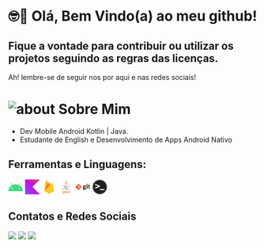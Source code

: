 
# 🤓👋 Olá, Bem Vindo(a) ao meu github! 
## Fique a vontade para contribuir ou utilizar os projetos seguindo as regras das licenças.
Ah! lembre-se de seguir nos por aqui e nas redes sociais!
# <img width="45" alt="about" src="https://raw.github.com/elizarov/elizarov/master/about.png"> Sobre Mim 
* Dev Mobile Android  Kotlin | Java.
* Estudante de  English e Desenvolvimento de Apps Android Nativo
## **Ferramentas e Linguagens:**  

<code><img height="30" src="https://raw.githubusercontent.com/github/explore/80688e429a7d4ef2fca1e82350fe8e3517d3494d/topics/android/android.png"></code>
<code><img height="30" src="https://raw.githubusercontent.com/github/explore/80688e429a7d4ef2fca1e82350fe8e3517d3494d/topics/kotlin/kotlin.png"></code>
<code><img height="30" src="https://raw.githubusercontent.com/github/explore/80688e429a7d4ef2fca1e82350fe8e3517d3494d/topics/firebase/firebase.png"></code>
<code><img height="30" src="https://raw.githubusercontent.com/github/explore/80688e429a7d4ef2fca1e82350fe8e3517d3494d/topics/java/java.png"></code>
<code><img height="30" src="https://raw.githubusercontent.com/github/explore/80688e429a7d4ef2fca1e82350fe8e3517d3494d/topics/git/git.png"></code>
<code><img height="30" src="https://raw.githubusercontent.com/github/explore/80688e429a7d4ef2fca1e82350fe8e3517d3494d/topics/terminal/terminal.png"></code>



## **Contatos e Redes Sociais**
<div> 
  <a href="https://instagram.com/arielalves09" target="_blank"><img src="https://img.shields.io/badge/-Instagram-%23E4405F?style=for-the-badge&logo=instagram&logoColor=white" target="_blank"></a>
  <a href="https://www.linkedin.com/in/arielalves09/" target="_blank"><img src="https://img.shields.io/badge/-LinkedIn-%230077B5?style=for-the-badge&logo=linkedin&logoColor=white" target="_blank"></a> 
  <a href = "mailto:arielalves9@gmail.com"><img src="https://img.shields.io/badge/-Gmail-%23333?style=for-the-badge&logo=gmail&logoColor=white" target="_blank"></a>
    
</div>
